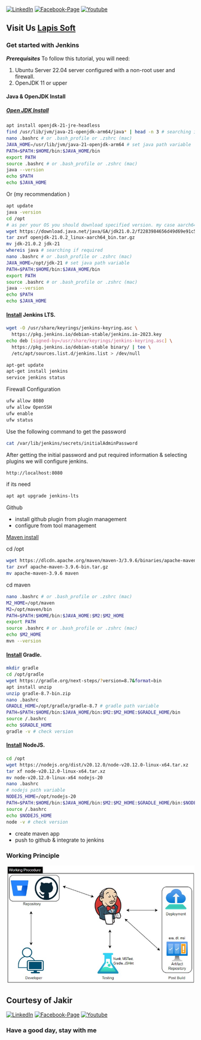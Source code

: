 [![LinkedIn][linkedin-shield-lapissoft]][linkedin-url-lapissoft]
[![Facebook-Page][facebook-shield-lapissoft]][facebook-url-lapissoft]
[![Youtube][youtube-shield-lapissoft]][youtube-url-lapissoft]

## Visit Us [Lapis Soft](http://www.lapissoft.com)

### Get started with Jenkins

***Prerequisites***
To follow this tutorial, you will need:
1. Ubuntu Server 22.04 server configured with a non-root user and firewall.
2. OpenJDK 11 or upper

#### Java & OpenJDK Install
##### [Open JDK Install](https://jdk.java.net/21/)
```bash
apt install openjdk-21-jre-headless
find /usr/lib/jvm/java-21-openjdk-arm64/java* | head -n 3 # searching if required
nano .bashrc # or .bash_profile or .zshrc (mac)
JAVA_HOME=/usr/lib/jvm/java-21-openjdk-arm64 # set java path variable
PATH=$PATH:$HOME/bin:$JAVA_HOME/bin
export PATH
source .bashrc # or .bash_profile or .zshrc (mac)
java --version
echo $PATH
echo $JAVA_HOME
```

Or (my recommendation )

```bash
apt update
java -version
cd /opt
# as per your OS you should download specified version. my case aarch64.
wget https://download.java.net/java/GA/jdk21.0.2/f2283984656d49d69e91c558476027ac/13/GPL/openjdk-21.0.2_linux-aarch64_bin.tar.gz
tar zxvf openjdk-21.0.2_linux-aarch64_bin.tar.gz
mv jdk-21.0.2 jdk-21
whereis java # searching if required
nano .bashrc # or .bash_profile or .zshrc (mac)
JAVA_HOME=/opt/jdk-21 # set java path variable
PATH=$PATH:$HOME/bin:$JAVA_HOME/bin
export PATH
source .bashrc # or .bash_profile or .zshrc (mac)
java --version
echo $PATH
echo $JAVA_HOME
```

#### [Install](https://www.jenkins.io/doc/book/installing/linux/) Jenkins LTS.
```bash
wget -O /usr/share/keyrings/jenkins-keyring.asc \
  https://pkg.jenkins.io/debian-stable/jenkins.io-2023.key
echo deb [signed-by=/usr/share/keyrings/jenkins-keyring.asc] \
  https://pkg.jenkins.io/debian-stable binary/ | tee \
  /etc/apt/sources.list.d/jenkins.list > /dev/null
```
```bash
apt-get update
apt-get install jenkins
service jenkins status
```

Firewall Configuration
```bash
ufw allow 8080
ufw allow OpenSSH
ufw enable
ufw status
```

Use the following command to get the password
```bash
cat /var/lib/jenkins/secrets/initialAdminPassword
```
After getting the initial password and put required information & selecting plugins we will configure jenkins.
```bash
http://localhost:8080
```
if its need
```bash
apt apt upgrade jenkins-lts
```

Github
- install github plugin from plugin management
- configure from tool management

[Maven install](https://maven.apache.org/install.html)

cd /opt
```bash
wget https://dlcdn.apache.org/maven/maven-3/3.9.6/binaries/apache-maven-3.9.6-bin.tar.gz
tar zxvf apache-maven-3.9.6-bin.tar.gz 
mv apache-maven-3.9.6 maven
```

cd maven
```bash
nano .bashrc # or .bash_profile or .zshrc (mac)
M2_HOME=/opt/maven
M2=/opt/maven/bin
PATH=$PATH:$HOME/bin:$JAVA_HOME:$M2:$M2_HOME
export PATH
source .bashrc # or .bash_profile or .zshrc (mac)
echo $M2_HOME
mvn --version
```

#### [Install](https://gradle.org/install/) Gradle.
```bash
mkdir gradle
cd /opt/gradle
wget https://gradle.org/next-steps/?version=8.7&format=bin
apt install unzip
unzip gradle-8.7-bin.zip
nano .bashrc
GRADLE_HOME=/opt/gradle/gradle-8.7 # gradle path variable
PATH=$PATH:$HOME/bin:$JAVA_HOME/bin:$M2:$M2_HOME:$GRADLE_HOME/bin
source /.bashrc
echo $GRADLE_HOME
gradle -v # check version
```

#### [Install](https://nodejs.org/en/download/prebuilt-binaries) NodeJS.
```bash
cd /opt
wget https://nodejs.org/dist/v20.12.0/node-v20.12.0-linux-x64.tar.xz
tar xf node-v20.12.0-linux-x64.tar.xz
mv node-v20.12.0-linux-x64 nodejs-20
nano .bashrc
# nodejs path variable
NODEJS_HOME=/opt/nodejs-20
PATH=$PATH:$HOME/bin:$JAVA_HOME/bin:$M2:$M2_HOME:$GRADLE_HOME/bin:$NODEJS_HOME/bin
source /.bashrc
echo $NODEJS_HOME
node -v # check version
```

- create maven app
- push to github & integrate to jenkins

### Working Principle

![Working Principle](./img/working-principle.png)

## Courtesy of Jakir

[![LinkedIn][linkedin-shield-jakir]][linkedin-url-jakir]
[![Facebook-Page][facebook-shield-jakir]][facebook-url-jakir]
[![Youtube][youtube-shield-jakir]][youtube-url-jakir]

### Have a good day, stay with me
<!-- Personal profile -->

[linkedin-shield-jakir]: https://img.shields.io/badge/linkedin-%230077B5.svg?style=for-the-badge&logo=linkedin&logoColor=white
[linkedin-url-jakir]: https://www.linkedin.com/in/jakir-ruet/
[facebook-shield-jakir]: https://img.shields.io/badge/Facebook-%231877F2.svg?style=for-the-badge&logo=Facebook&logoColor=white
[facebook-url-jakir]: https://www.facebook.com/jakir-ruet/
[youtube-shield-jakir]: https://img.shields.io/badge/YouTube-%23FF0000.svg?style=for-the-badge&logo=YouTube&logoColor=white
[youtube-url-jakir]: https://www.youtube.com/@mjakaria-ruet/featured

<!-- Company profile -->

[linkedin-shield-lapissoft]: https://img.shields.io/badge/linkedin-%230077B5.svg?style=for-the-badge&logo=linkedin&logoColor=white
[linkedin-url-lapissoft]: https://www.linkedin.com/company/lapis-soft/
[facebook-shield-lapissoft]: https://img.shields.io/badge/Facebook-%231877F2.svg?style=for-the-badge&logo=Facebook&logoColor=white
[facebook-url-lapissoft]: https://www.facebook.com/GoLapisSoft/
[youtube-shield-lapissoft]: https://img.shields.io/badge/YouTube-%23FF0000.svg?style=for-the-badge&logo=YouTube&logoColor=white
[youtube-url-lapissoft]: https://www.youtube.com/@LapisSoft/featured


